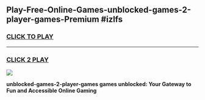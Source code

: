 
## Play-Free-Online-Games-unblocked-games-2-player-games-Premium #izlfs
<h3>
<a href="https://premium.freeplayer.one?title=unblocked-games-2-player-games&ref=8M">CLICK TO PLAY</a></h3>
<hr>

<h3>
<a href="https://premium.freeplayer.one?title=unblocked-games-2-player-games&ref=8M">CLICK 2 PLAY</a>
  
</h3>

<a href="https://premium.freeplayer.one?title=unblocked-games-2-player-games&ref=8M"><img src="https://clearcache.store/games.png"></a>


**unblocked-games-2-player-games games unblocked: Your Gateway to Fun and Accessible Online Gaming**
